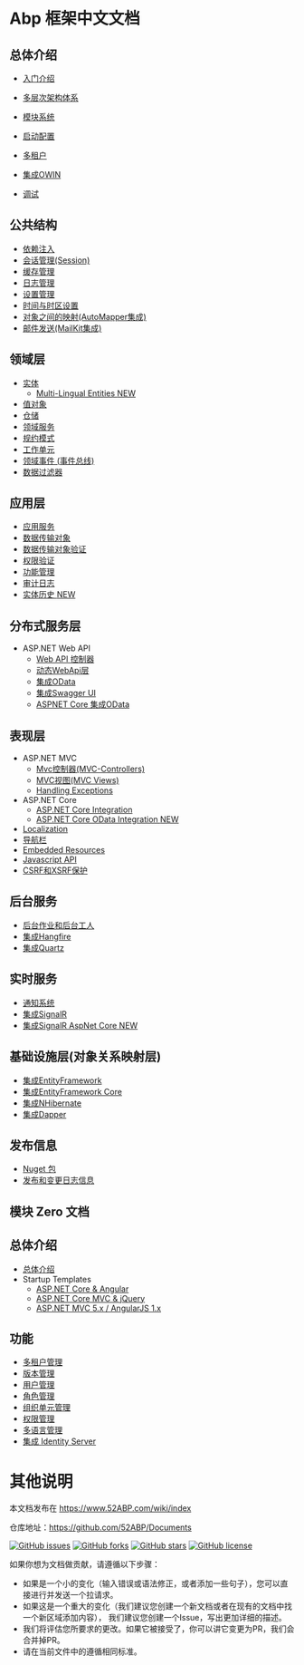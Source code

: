 # Abp 框架中文文档

## 总体介绍

-   [入门介绍](Introduction.md)

-   [多层次架构体系](NLayer-Architecture.md)
-   [模块系统](Module-System.md)
-   [启动配置](Startup-Configuration.md)
-   [多租户](Multi-Tenancy.md)
-   [集成OWIN](OWIN.md)
-   [调试](Debugging.md)



## 公共结构

-   [依赖注入](Dependency-Injection.md)
-   [会话管理(Session)](Abp-Session.md)
-   [缓存管理](Caching.md)
-   [日志管理](Logging.md)
-   [设置管理](Setting-Management.md)
-   [时间与时区设置](Timing.md)
-   [对象之间的映射(AutoMapper集成)](Object-To-Object-Mapping.md)
-   [邮件发送(MailKit集成)](Email-Sending.md)

## 领域层

-   [实体](Entities.md)
    -   [Multi-Lingual Entities <label class="badge badge-secondary badge-success">NEW</label>](Multi-Lingual-Entities.md)
-   [值对象](Value-Objects.md)
-   [仓储](Repositories.md)
-   [领域服务](Domain-Services.md)
-   [规约模式](Specifications.md)
-   [工作单元](Unit-Of-Work.md)
-   [领域事件 (事件总线)](EventBus-Domain-Events.md)
-   [数据过滤器](Data-Filters.md)


## 应用层

-   [应用服务](Application-Services.md)
-   [数据传输对象](Data-Transfer-Objects.md)
-   [数据传输对象验证](Validating-Data-Transfer-Objects.md)
-   [权限验证](Authorization.md)
-   [功能管理](Feature-Management.md)
-   [审计日志](Audit-Logging.md)
-   [实体历史 <label class="badge badge-secondary badge-success">NEW</label>](Entity-History.md)


## 分布式服务层

-   ASP.NET Web API
    -   [Web API 控制器](Web-API-Controllers.md)
    -   [动态WebApi层](Dynamic-Web-API.md)
    -   [集成OData](OData-Integration.md)
    -   [集成Swagger UI](Swagger-UI-Integration.md)
    -   [ASPNET Core 集成OData](5.5ABP分布式服务-ASPNETCoreOData集成.md)


## 表现层

-   ASP.NET MVC
    -   [Mvc控制器(MVC-Controllers)](MVC-Controllers.md)
    -   [MVC视图(MVC Views)](MVC-Views.md)
    -   [Handling Exceptions](Handling-Exceptions.md)
-   ASP.NET Core
    -   [ASP.NET Core Integration](AspNet-Core.md)
    -   [ASP.NET Core OData Integration <label class="badge badge-secondary badge-success">NEW</label>](OData-AspNetCore-Integration.md)
-   [Localization](Localization.md)
-   [导航栏](Navigation.md)
-   [Embedded Resources](Embedded-Resource-Files.md)
-   [Javascript API](/Pages/Documents/Javascript-API)
-   [CSRF和XSRF保护](XSRF-CSRF-Protection.md)

##  后台服务

-   [后台作业和后台工人](Background-Jobs-And-Workers.md)
-   [集成Hangfire](Hangfire-Integration.md)
-   [集成Quartz](Quartz-Integration.md)

## 实时服务

-   [通知系统](Notification-System.md)
-   [集成SignalR](SignalR-Integration.md)
-   [集成SignalR AspNet Core <label class="badge badge-secondary badge-success">NEW</label>](SignalR-AspNetCore-Integration.md)


## 基础设施层(对象关系映射层)

-   [集成EntityFramework](EntityFramework-Integration.md)
-   [集成EntityFramework Core](Entity-Framework-Core.md)
-   [集成NHibernate](NHibernate-Integration.md)
-   [集成Dapper ](Dapper-Integration.md)

## 发布信息

-   [Nuget 包](Nuget-Packages.md)
-   [发布和变更日志信息](https://github.com/aspnetboilerplate/aspnetboilerplate/releases)

## 模块 Zero 文档

## 总体介绍

-   [总体介绍](Zero/Overall.md)
-   Startup Templates
    -   [ASP.NET Core & Angular](Zero/Startup-Template-Angular.md)
    -   [ASP.NET Core MVC & jQuery](Zero/Startup-Template-Core.md)
    -   [ASP.NET MVC 5.x / AngularJS 1.x](Zero/Startup-Template.md)
  
## 功能

-   [多租户管理](/Pages/Documents/Zero/Tenant-Management)
-   [版本管理](/Pages/Documents/Zero/Edition-Management)
-   [用户管理](/Pages/Documents/Zero/User-Management)
-   [角色管理](/Pages/Documents/Zero/Role-Management)
-   [组织单元管理](/Pages/Documents/Zero/Organization-Units)
-   [权限管理](/Pages/Documents/Zero/Permission-Management)
-   [多语言管理](/Pages/Documents/Zero/Language-Management)
-   [集成 Identity Server](Zero/Identity-Server.md)

# 其他说明

本文档发布在  https://www.52ABP.com/wiki/index 

仓库地址：https://github.com/52ABP/Documents

[![GitHub issues](https://img.shields.io/github/issues/52ABP/Documents.svg?style=popout)](https://github.com/52ABP/Documents/issues)
[![GitHub forks](https://img.shields.io/github/forks/52ABP/Documents.svg?style=popout)](https://github.com/52ABP/Documents/network)
[![GitHub stars](https://img.shields.io/github/stars/52ABP/Documents.svg?style=popout)](https://github.com/52ABP/Documents/stargazers)
[![GitHub license](https://img.shields.io/github/license/52ABP/Documents.svg?style=popout)](https://github.com/52ABP/Documents/blob/master/LICENSE)

如果你想为文档做贡献，请遵循以下步骤：
* 如果是一个小的变化（输入错误或语法修正，或者添加一些句子），您可以直接进行并发送一个拉请求。
* 如果这是一个重大的变化（我们建议您创建一个新文档或者在现有的文档中找一个新区域添加内容），
我们建议您创建一个Issue，写出更加详细的描述。
* 我们将评估您所要求的更改。如果它被接受了，你可以讲它变更为PR，我们会合并掉PR。
* 请在当前文件中的遵循相同标准。